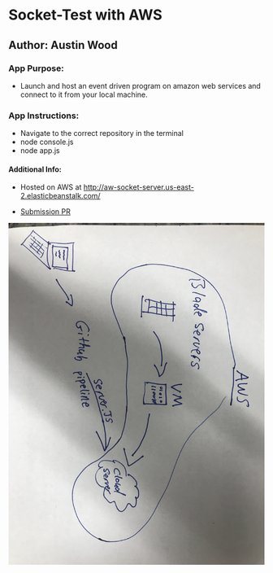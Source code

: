 # Socket-Test with AWS
## Author: Austin Wood
### App Purpose:
* Launch and host an event driven program on amazon web services and connect to it from your local machine.
### App Instructions: 
* Navigate to the correct repository in the terminal
* node console.js
* node app.js
#### Additional Info: 
* Hosted on AWS at http://aw-socket-server.us-east-2.elasticbeanstalk.com/ 

* [Submission PR](https://github.com/austin-wood-401-advanced-javascript/socket-test/pull/3)

![UML](https://github.com/austin-wood-401-advanced-javascript/socket-test/blob/master/assets/Socket-ServerUML.JPG)
